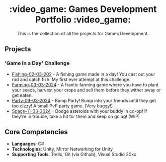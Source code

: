 <div align="center"><h1>:video_game: Games Development Portfolio :video_game:</h1>
This is the collection of all the projects for Games Development.
</div>
<div>
  <h2>Projects</h2>
  <h3>'Game in a Day' Challenge</h3>
    <ul>
      <li><a href="https://github.com/KJB88/Fishing-02-03-2024">Fishing-02-03-202</a> - A fishing game made in a day! You cast out your rod and catch fish. My first ever attempt at this challenge.</li>
      <li><a href="https://github.com/KJB88/Farming-03-03-2024">Farming-03-03-2024</a> - A frantic farming game where you have to plant your seeds, harvest your crops and sell them before they wither away or get eaten.</li>
      <li><a href="https://github.com/KJB88/Party-09-03-2024">Party-09-03-2024</a> - Bump Party! Bump into your friends until they get too dizzy! A small PvP party game. (Very buggy!)</li>
      <li><a href="https://github.com/KJB88/Space-11-03-2024">Space-11-03-2024</a> - Dodge asteroids with your buddy in co-op! If they're in trouble, take a hit for them and keep on going! (WIP)</li>
    </ul>
  <!--
  <h3>Clones</h3>
    <ul>
      <li><a href=""></a>:</li>
    </ul>
  <h3>Original Concepts</h3>
    <ul>
      <li><a href=""></a>:</li>
    </ul>
  <h3>Discovery Demos</h3>
    <ul>
      <li><a href=""></a>:</li>
    </ul>
  -->
</div>
<div>
<h2>Core Competencies</h2>
<ul>
  <li><b>Languages</b>: C#</li>
  <li><b>Technologies</b>: Unity, Mirror Networking for Unity</li>
  <li><b>Supporting Tools</b>: Trello, Git (via Github), Visual Studio 20xx</li>
</ul>
</div>
